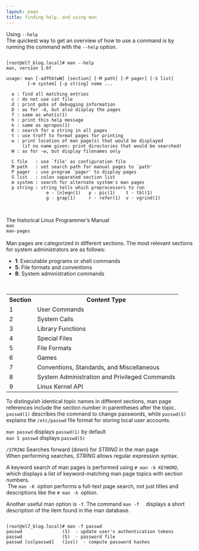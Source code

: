 ```yaml
---
layout: page
title: finding help, and using man
---
```


Using <code>--help</code><br>
The quickest way to get an overview of how to use a command is by running the command with the <code>--help</code> option.<br>
<pre>
<code>
[root@el7_blog.local]# man --help
man, version 1.6f

usage: man [-adfhktwW] [section] [-M path] [-P pager] [-S list]
        [-m system] [-p string] name ...

  a : find all matching entries
  c : do not use cat file
  d : print gobs of debugging information
  D : as for -d, but also display the pages
  f : same as whatis(1)
  h : print this help message
  k : same as apropos(1)
  K : search for a string in all pages
  t : use troff to format pages for printing
  w : print location of man page(s) that would be displayed
      (if no name given: print directories that would be searched)
  W : as for -w, but display filenames only

  C file   : use `file' as configuration file
  M path   : set search path for manual pages to `path'
  P pager  : use program `pager' to display pages
  S list   : colon separated section list
  m system : search for alternate system's man pages
  p string : string tells which preprocessors to run
               e - [n]eqn(1)   p - pic(1)    t - tbl(1)
               g - grap(1)     r - refer(1)  v - vgrind(1)

</code>
</pre>

The historical Linux Programmer’s Manual<br>
<code>man man-pages</code><br>
<br>
Man pages are categorized in different sections. The most relevant sections for system administrators are as follows:<br>
<ul>
<li><b>1</b>: Executable programs or shell commands</li>
<li><b>5</b>: File formats and conventions</li>
<li><b>8</b>: System administration commands</li>
</ul><br>

<table>
  <tr>
    <th>Section</th>
    <th>Content Type</th>
  </tr>
  <tr>
    <td>1</td>
    <td>User Commands</td>
  </tr>
  <tr>
    <td>2</td>
    <td>System Calls</td>
  </tr>
  <tr>
    <td>3</td>
    <td>Library Functions</td>
  </tr>
  <tr>
    <td>4</td>
    <td>Special Files</td>
  </tr>
  <tr>
    <td>5</td>
    <td>File Formats</td>
  </tr>
  <tr>
    <td>6</td>
    <td>Games</td>
  </tr>

  <tr>
    <td>7</td>
    <td>Conventions, Standards, and Miscellaneous</td>
  </tr>
  <tr>
    <td>8</td>
    <td>System Administration and Privileged Commands</td>
  </tr>
  <tr>
    <td>9</td>
    <td>Linux Kernel API</td>
  </tr>
</table>

<p>To distinguish identical topic names in different sections, man page references include the section number in parentheses after the topic. <code>passwd(1)</code> describes the command to change passwords, while <code>passwd(5)</code> explains the <code>/etc/passwd</code> file format for storing local user accounts. </p>

<p><code>man passwd</code> displays <code>passwd(1)</code> by default<br>
<code>man 5 passwd</code> displays <code>passwd(5)</code>
</p>

<p><code><i>/STRING</i></code> Searches forward (down) for <i>STRING</i> in the man page<br>
When performing searches, <i>STRING</i> allows regular expression syntax.
</p>

<p>A keyword search of man pages is performed using <code># man -k <i>KEYWORD</i></code>, which displays a list of keyword-matching man page topics with section numbers.<br>
<img src="https://cjs6891.github.io/el7_blog/public/img/1482960859.png" alt="" style="">
The <code>man -K </code>option performs a full-text page search, not just titles and descriptions like the <code># man -k </code>option.
</p>
Another useful man option is <code>-f</code>. The command <code>man -f <command> </code> displays a short description of the item found in the man database.
<pre>
<code>
[root@el7_blog.local]# man -f passwd
passwd               (1)  - update user's authentication tokens
passwd               (5)  - password file
passwd [sslpasswd]   (1ssl)  - compute password hashes
</code>
</pre>